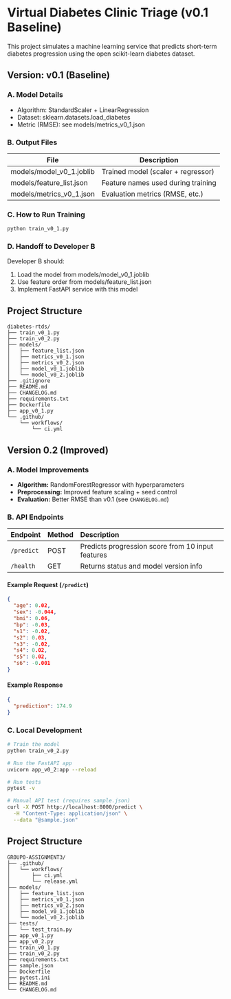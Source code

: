 ﻿# Virtual Diabetes Clinic Triage (v0.1 Baseline)

This project simulates a machine learning service that predicts short-term diabetes progression using the open scikit-learn diabetes dataset.

## Version: v0.1 (Baseline)

### A. Model Details
- Algorithm: StandardScaler + LinearRegression
- Dataset: sklearn.datasets.load_diabetes
- Metric (RMSE): see models/metrics_v0_1.json

### B. Output Files
| File | Description |
|------|--------------|
| models/model_v0_1.joblib | Trained model (scaler + regressor) |
| models/feature_list.json | Feature names used during training |  
| models/metrics_v0_1.json | Evaluation metrics (RMSE, etc.) |

### C. How to Run Training
```bash
python train_v0_1.py
```

### D. Handoff to Developer B
Developer B should:
1. Load the model from models/model_v0_1.joblib
2. Use feature order from models/feature_list.json
3. Implement FastAPI service with this model

## Project Structure
```
diabetes-rtds/         
├── train_v0_1.py
├── train_v0_2.py
├── models/  
│   ├── feature_list.json
│   ├── metrics_v0_1.json
│   ├── metrics_v0_2.json
│   ├── model_v0_1.joblib
│   └── model_v0_2.joblib
├── .gitignore
├── README.md
├── CHANGELOG.md
├── requirements.txt
├── Dockerfile
├── app_v0_1.py       
└── .github/  
    └── workflows/
        └── ci.yml

```

## Version 0.2 (Improved)

### A. Model Improvements
- **Algorithm:** RandomForestRegressor with hyperparameters
- **Preprocessing:** Improved feature scaling + seed control
- **Evaluation:** Better RMSE than v0.1 (see `CHANGELOG.md`)

### B. API Endpoints

| Endpoint | Method | Description |
|:---------|:-------|:------------|
| `/predict` | POST | Predicts progression score from 10 input features |
| `/health` | GET | Returns status and model version info |

#### Example Request (`/predict`)
```json
{
  "age": 0.02,
  "sex": -0.044,
  "bmi": 0.06,
  "bp": -0.03,
  "s1": -0.02,
  "s2": 0.03,
  "s3": -0.02,
  "s4": 0.02,
  "s5": 0.02,
  "s6": -0.001
}
```

#### Example Response
```json
{
  "prediction": 174.9
}
```

### C. Local Development

```bash
# Train the model
python train_v0_2.py

# Run the FastAPI app
uvicorn app_v0_2:app --reload

# Run tests
pytest -v

# Manual API test (requires sample.json)
curl -X POST http://localhost:8000/predict \
  -H "Content-Type: application/json" \
  --data "@sample.json"
```

## Project Structure
```
GROUP0-ASSIGNMENT3/
├── .github/
│   └── workflows/
│       ├── ci.yml
│       └── release.yml
├── models/
│   ├── feature_list.json
│   ├── metrics_v0_1.json
│   ├── metrics_v0_2.json
│   ├── model_v0_1.joblib
│   └── model_v0_2.joblib
├── tests/
│   └── test_train.py
├── app_v0_1.py
├── app_v0_2.py
├── train_v0_1.py
├── train_v0_2.py
├── requirements.txt
├── sample.json
├── Dockerfile
├── pytest.ini
├── README.md
└── CHANGELOG.md

